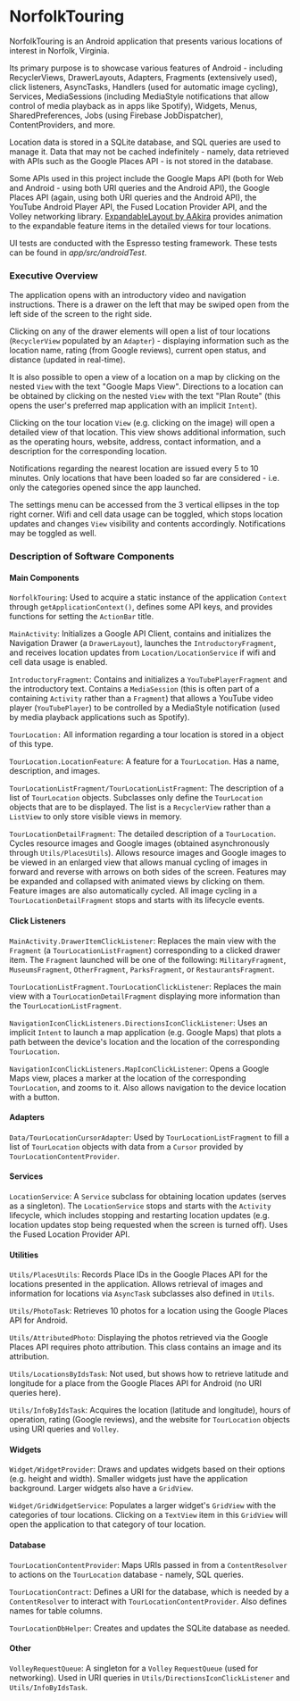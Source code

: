# NorfolkTouring
NorfolkTouring is an Android application that presents various locations of 
interest in Norfolk, Virginia.

Its primary purpose is to showcase various features of Android - including RecyclerViews,
DrawerLayouts, Adapters, Fragments (extensively used), click listeners, AsyncTasks, 
Handlers (used for automatic image cycling), Services, MediaSessions 
(including MediaStyle notifications that allow control of media playback as in apps like Spotify), 
Widgets, Menus, SharedPreferences, Jobs (using Firebase JobDispatcher), 
ContentProviders, and more.

Location data is stored in a SQLite database, and SQL queries are used to manage it.
Data that may not be cached indefinitely - namely, data retrieved with APIs such as 
the Google Places API - is not stored in the database.

Some APIs used in this project include the Google Maps API 
(both for Web and Android - using both URI queries and the Android API),
the Google Places API (again, using both URI queries and the Android API),
the YouTube Android Player API, the Fused Location Provider API, 
and the Volley networking library. 
[ExpandableLayout by AAkira](https://github.com/AAkira/ExpandableLayout) provides
animation to the expandable feature items in the detailed views for tour locations.

UI tests are conducted with the Espresso testing framework.
These tests can be found in *app/src/androidTest*.

<h3>Executive Overview</h3>

The application opens with an introductory video and navigation instructions.
There is a drawer on the left that may be swiped open from the left side of 
the screen to the right side.

Clicking on any of the drawer elements will open a list of tour locations 
(`RecyclerView` populated by an `Adapter`) - displaying information such as the location name, 
rating (from Google reviews), current open status, and distance (updated in real-time). 

It is also possible to open a view of a location on a map by clicking on the nested `View` 
with the text "Google Maps View". Directions to a location can be obtained 
by clicking on the nested `View` with the text "Plan Route" 
(this opens the user's preferred map application with an implicit `Intent`).

Clicking on the tour location `View` (e.g. clicking on the image) will open a detailed 
view of that location. This view shows additional information, such as the operating hours, 
website, address, contact information, and a description for the corresponding location.

Notifications regarding the nearest location are issued every 5 to 10 minutes.
Only locations that have been loaded so far are considered - i.e. only the categories opened
since the app launched.

The settings menu can be accessed from the 3 vertical ellipses in the top right corner.
Wifi and cell data usage can be toggled, which stops location updates and changes `View` 
visibility and contents accordingly. Notifications may be toggled as well.

<h3>Description of Software Components</h3>
<h4>Main Components</h4>

`NorfolkTouring`: Used to acquire a static instance of the application `Context` through 
`getApplicationContext()`, defines some API keys, and provides functions for 
setting the `ActionBar` title. 

`MainActivity`: Initializes a Google API Client, contains and initializes 
the Navigation Drawer (a `DrawerLayout`), launches the `IntroductoryFragment`, and
receives location updates from `Location/LocationService` if wifi and cell data usage is enabled.

`IntroductoryFragment`: Contains and initializes a `YouTubePlayerFragment` and the
introductory text. Contains a `MediaSession` (this is often part of a containing `Activity`
rather than a `Fragment`) that allows a YouTube video player (`YouTubePlayer`) to be controlled by 
a MediaStyle notification (used by media playback applications such as Spotify).

`TourLocation:` All information regarding a tour location is stored in a object of this type.

`TourLocation.LocationFeature`: A feature for a `TourLocation`. Has a name, description, and images.

`TourLocationListFragment/TourLocationListFragment`: The description of a list of
`TourLocation` objects. Subclasses only define the `TourLocation` objects that are to be displayed.
The list is a `RecyclerView` rather than a `ListView` to only store visible views in memory.

`TourLocationDetailFragment`: The detailed description of a `TourLocation`. Cycles resource images
and Google images (obtained asynchronously through `Utils/PlacesUtils`). Allows resource images
and Google images to be viewed in an enlarged view that allows manual cycling of images 
in forward and reverse with arrows on both sides of the screen. Features may be expanded and 
collapsed with animated views by clicking on them. Feature images are also automatically cycled. 
All image cycling in a `TourLocationDetailFragment` stops and starts with its lifecycle events. 

<h4>Click Listeners</h4>

`MainActivity.DrawerItemClickListener`: Replaces the main view with the `Fragment` (a `TourLocationListFragment`) 
corresponding to a clicked drawer item. The `Fragment` launched will be one of the following: 
`MilitaryFragment`, `MuseumsFragment`, `OtherFragment`, `ParksFragment`, or `RestaurantsFragment`.

`TourLocationListFragment.TourLocationClickListener`: Replaces the main view with a `TourLocationDetailFragment` displaying
more information than the `TourLocationListFragment`.

`NavigationIconClickListeners.DirectionsIconClickListener`: Uses an implicit `Intent` to launch a 
map application (e.g. Google Maps) that plots a path between 
the device's location and the location of the corresponding `TourLocation`.

`NavigationIconClickListeners.MapIconClickListener`: Opens a Google Maps view, places a marker 
at the location of the corresponding `TourLocation`, and zooms to it. 
Also allows navigation to the device location with a button.

<h4>Adapters</h4>

`Data/TourLocationCursorAdapter`: Used by `TourLocationListFragment` to fill a list of 
`TourLocation` objects with data from a `Cursor` provided by `TourLocationContentProvider`.

<h4>Services</h4>

`LocationService`: A `Service` subclass for obtaining location updates (serves as a singleton). 
The `LocationService` stops and starts with the `Activity` lifecycle, which includes stopping and 
restarting location updates (e.g. location updates stop being requested when the screen is 
turned off). Uses the Fused Location Provider API.

<h4>Utilities</h4>

`Utils/PlacesUtils`: Records Place IDs in the Google Places API for the locations presented 
in the application. Allows retrieval of images and information for locations via `AsyncTask` 
subclasses also defined in `Utils`.

`Utils/PhotoTask`: Retrieves 10 photos for a location using the Google Places API for Android.

`Utils/AttributedPhoto`: Displaying the photos retrieved via the Google Places API requires 
photo attribution. This class contains an image and its attribution.

`Utils/LocationsByIdsTask`: Not used, but shows how to retrieve latitude and longitude for a place
from the Google Places API for Android (no URI queries here).

`Utils/InfoByIdsTask`: Acquires the location (latitude and longitude), hours of operation, 
rating (Google reviews), and the website for `TourLocation` objects using URI queries and `Volley`.

<h4>Widgets</h4>

`Widget/WidgetProvider`: Draws and updates widgets based on their options (e.g. height and width).
Smaller widgets just have the application background. Larger widgets also have a `GridView`.

`Widget/GridWidgetService`: Populates a larger widget's `GridView` with the categories 
of tour locations. Clicking on a `TextView` item in this `GridView` will open the application
to that category of tour location.

<h4>Database</h4>

`TourLocationContentProvider`: Maps URIs passed in from a `ContentResolver` to actions
on the `TourLocation` database - namely, SQL queries.

`TourLocationContract`: Defines a URI for the database, which is needed by a `ContentResolver` 
to interact with `TourLocationContentProvider`. Also defines names for table columns.

`TourLocationDbHelper`: Creates and updates the SQLite database as needed.

<h4>Other</h4>

`VolleyRequestQueue`: A singleton for a `Volley` `RequestQueue` (used for networking). 
Used in URI queries in `Utils/DirectionsIconClickListener` and `Utils/InfoByIdsTask`. 